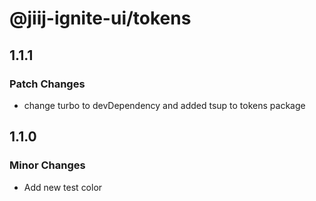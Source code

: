 # @jiij-ignite-ui/tokens

## 1.1.1

### Patch Changes

- change turbo to devDependency and added tsup to tokens package

## 1.1.0

### Minor Changes

- Add new test color
